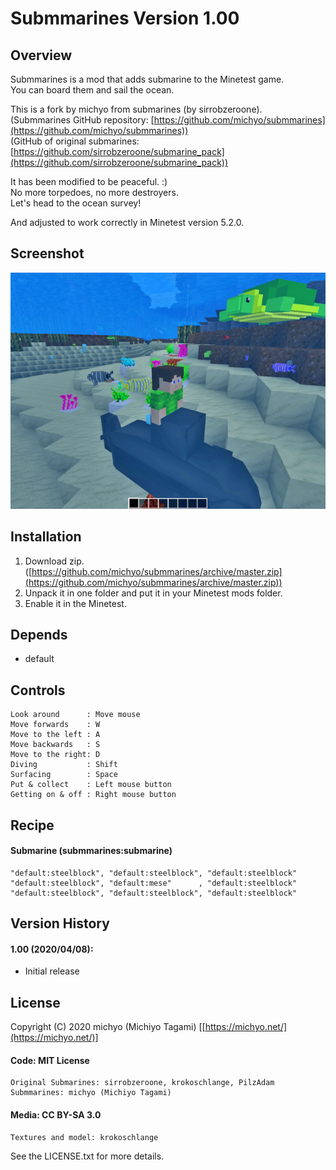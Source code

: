 Submmarines Version 1.00
========================

Overview
--------

Submmarines is a mod that adds submarine to the Minetest game.  
You can board them and sail the ocean.  

This is a fork by michyo from submarines (by sirrobzeroone).  
(Submmarines GitHub repository: [https://github.com/michyo/submmarines](https://github.com/michyo/submmarines))  
(GitHub of original submarines: [https://github.com/sirrobzeroone/submarine_pack](https://github.com/sirrobzeroone/submarine_pack))  

It has been modified to be peaceful. :)  
No more torpedoes, no more destroyers.  
Let's head to the ocean survey!  

And adjusted to work correctly in Minetest version 5.2.0.  

Screenshot
----------

![Screenshot](./screenshot.png)

Installation
------------

1. Download zip. ([https://github.com/michyo/submmarines/archive/master.zip](https://github.com/michyo/submmarines/archive/master.zip))  
2. Unpack it in one folder and put it in your Minetest mods folder.  
3. Enable it in the Minetest.  

Depends
-------

* default

Controls
--------

    Look around      : Move mouse  
    Move forwards    : W  
    Move to the left : A  
    Move backwards   : S  
    Move to the right: D  
    Diving           : Shift  
    Surfacing        : Space  
    Put & collect    : Left mouse button  
    Getting on & off : Right mouse button  

Recipe
------

#### Submarine (submmarines:submarine)

    "default:steelblock", "default:steelblock", "default:steelblock"  
    "default:steelblock", "default:mese"      , "default:steelblock"  
    "default:steelblock", "default:steelblock", "default:steelblock"  

Version History
---------------

#### 1.00 (2020/04/08):

* Initial release

License
-------

Copyright (C) 2020 michyo (Michiyo Tagami) [[https://michyo.net/](https://michyo.net/)]  

#### Code: MIT License

    Original Submarines: sirrobzeroone, krokoschlange, PilzAdam  
    Submmarines: michyo (Michiyo Tagami)  

#### Media: CC BY-SA 3.0

    Textures and model: krokoschlange  

See the LICENSE.txt for more details.  
